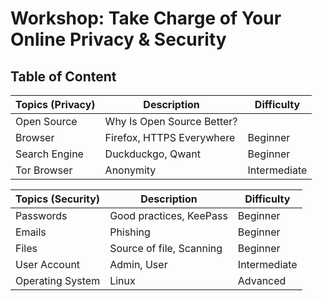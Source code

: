 # Workshop: Take Charge of Your Online Privacy & Security

## Table of Content
| Topics (Privacy)  | Description  | Difficulty |
| ---    | ---      | ---        |
| Open Source       | Why Is Open Source Better?  |               |
| Browser           | Firefox, HTTPS Everywhere   | Beginner      |
| Search Engine     | Duckduckgo, Qwant           | Beginner      |
| Tor Browser       | Anonymity                   | Intermediate  |

| Topics (Security) | Description  | Difficulty |
| ---    | ---      | ---        |
| Passwords         | Good practices, KeePass     | Beginner      |
| Emails            | Phishing                    | Beginner      |
| Files             | Source of file, Scanning    | Beginner      |
| User Account      | Admin, User                 | Intermediate  |
| Operating System  | Linux                       | Advanced      |

